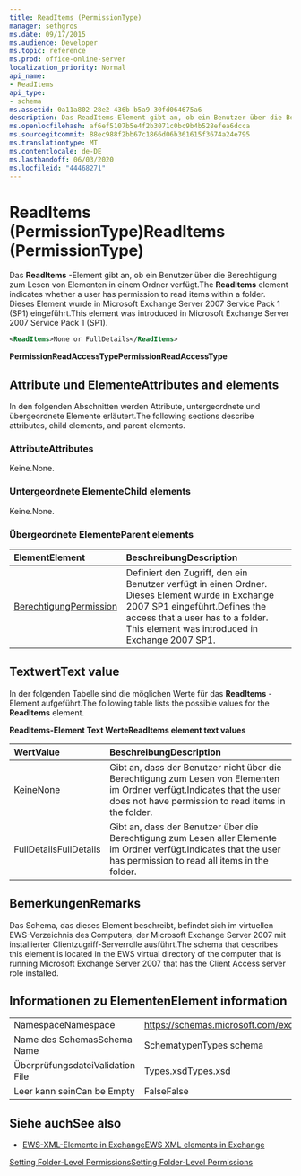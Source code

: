 ```yaml
---
title: ReadItems (PermissionType)
manager: sethgros
ms.date: 09/17/2015
ms.audience: Developer
ms.topic: reference
ms.prod: office-online-server
localization_priority: Normal
api_name:
- ReadItems
api_type:
- schema
ms.assetid: 0a11a802-28e2-436b-b5a9-30fd064675a6
description: Das ReadItems-Element gibt an, ob ein Benutzer über die Berechtigung zum Lesen von Elementen in einem Ordner verfügt. Dieses Element wurde in Microsoft Exchange Server 2007 Service Pack 1 (SP1) eingeführt.
ms.openlocfilehash: af6ef5107b5e4f2b3071c0bc9b4b528efea6dcca
ms.sourcegitcommit: 88ec988f2bb67c1866d06b361615f3674a24e795
ms.translationtype: MT
ms.contentlocale: de-DE
ms.lasthandoff: 06/03/2020
ms.locfileid: "44468271"
---
```

# <a name="readitems-permissiontype"></a><span data-ttu-id="0831f-104">ReadItems (PermissionType)</span><span class="sxs-lookup"><span data-stu-id="0831f-104">ReadItems (PermissionType)</span></span>

<span data-ttu-id="0831f-105">Das **ReadItems** -Element gibt an, ob ein Benutzer über die Berechtigung zum Lesen von Elementen in einem Ordner verfügt.</span><span class="sxs-lookup"><span data-stu-id="0831f-105">The **ReadItems** element indicates whether a user has permission to read items within a folder.</span></span> <span data-ttu-id="0831f-106">Dieses Element wurde in Microsoft Exchange Server 2007 Service Pack 1 (SP1) eingeführt.</span><span class="sxs-lookup"><span data-stu-id="0831f-106">This element was introduced in Microsoft Exchange Server 2007 Service Pack 1 (SP1).</span></span> 
  
```xml
<ReadItems>None or FullDetails</ReadItems>
```

 <span data-ttu-id="0831f-107">**PermissionReadAccessType**</span><span class="sxs-lookup"><span data-stu-id="0831f-107">**PermissionReadAccessType**</span></span>
## <a name="attributes-and-elements"></a><span data-ttu-id="0831f-108">Attribute und Elemente</span><span class="sxs-lookup"><span data-stu-id="0831f-108">Attributes and elements</span></span>

<span data-ttu-id="0831f-109">In den folgenden Abschnitten werden Attribute, untergeordnete und übergeordnete Elemente erläutert.</span><span class="sxs-lookup"><span data-stu-id="0831f-109">The following sections describe attributes, child elements, and parent elements.</span></span>
  
### <a name="attributes"></a><span data-ttu-id="0831f-110">Attribute</span><span class="sxs-lookup"><span data-stu-id="0831f-110">Attributes</span></span>

<span data-ttu-id="0831f-111">Keine.</span><span class="sxs-lookup"><span data-stu-id="0831f-111">None.</span></span>
  
### <a name="child-elements"></a><span data-ttu-id="0831f-112">Untergeordnete Elemente</span><span class="sxs-lookup"><span data-stu-id="0831f-112">Child elements</span></span>

<span data-ttu-id="0831f-113">Keine.</span><span class="sxs-lookup"><span data-stu-id="0831f-113">None.</span></span>
  
### <a name="parent-elements"></a><span data-ttu-id="0831f-114">Übergeordnete Elemente</span><span class="sxs-lookup"><span data-stu-id="0831f-114">Parent elements</span></span>

|<span data-ttu-id="0831f-115">**Element**</span><span class="sxs-lookup"><span data-stu-id="0831f-115">**Element**</span></span>|<span data-ttu-id="0831f-116">**Beschreibung**</span><span class="sxs-lookup"><span data-stu-id="0831f-116">**Description**</span></span>|
|:-----|:-----|
|[<span data-ttu-id="0831f-117">Berechtigung</span><span class="sxs-lookup"><span data-stu-id="0831f-117">Permission</span></span>](permission.md) <br/> |<span data-ttu-id="0831f-p103">Definiert den Zugriff, den ein Benutzer verfügt in einen Ordner. Dieses Element wurde in Exchange 2007 SP1 eingeführt.</span><span class="sxs-lookup"><span data-stu-id="0831f-p103">Defines the access that a user has to a folder. This element was introduced in Exchange 2007 SP1.</span></span>  <br/> |
   
## <a name="text-value"></a><span data-ttu-id="0831f-120">Textwert</span><span class="sxs-lookup"><span data-stu-id="0831f-120">Text value</span></span>

<span data-ttu-id="0831f-121">In der folgenden Tabelle sind die möglichen Werte für das **ReadItems** -Element aufgeführt.</span><span class="sxs-lookup"><span data-stu-id="0831f-121">The following table lists the possible values for the **ReadItems** element.</span></span> 
  
<span data-ttu-id="0831f-122">**ReadItems-Element Text Werte**</span><span class="sxs-lookup"><span data-stu-id="0831f-122">**ReadItems element text values**</span></span>

|<span data-ttu-id="0831f-123">**Wert**</span><span class="sxs-lookup"><span data-stu-id="0831f-123">**Value**</span></span>|<span data-ttu-id="0831f-124">**Beschreibung**</span><span class="sxs-lookup"><span data-stu-id="0831f-124">**Description**</span></span>|
|:-----|:-----|
|<span data-ttu-id="0831f-125">Keine</span><span class="sxs-lookup"><span data-stu-id="0831f-125">None</span></span>  <br/> |<span data-ttu-id="0831f-126">Gibt an, dass der Benutzer nicht über die Berechtigung zum Lesen von Elementen im Ordner verfügt.</span><span class="sxs-lookup"><span data-stu-id="0831f-126">Indicates that the user does not have permission to read items in the folder.</span></span>  <br/> |
|<span data-ttu-id="0831f-127">FullDetails</span><span class="sxs-lookup"><span data-stu-id="0831f-127">FullDetails</span></span>  <br/> |<span data-ttu-id="0831f-128">Gibt an, dass der Benutzer über die Berechtigung zum Lesen aller Elemente im Ordner verfügt.</span><span class="sxs-lookup"><span data-stu-id="0831f-128">Indicates that the user has permission to read all items in the folder.</span></span>  <br/> |
   
## <a name="remarks"></a><span data-ttu-id="0831f-129">Bemerkungen</span><span class="sxs-lookup"><span data-stu-id="0831f-129">Remarks</span></span>

<span data-ttu-id="0831f-130">Das Schema, das dieses Element beschreibt, befindet sich im virtuellen EWS-Verzeichnis des Computers, der Microsoft Exchange Server 2007 mit installierter Clientzugriff-Serverrolle ausführt.</span><span class="sxs-lookup"><span data-stu-id="0831f-130">The schema that describes this element is located in the EWS virtual directory of the computer that is running Microsoft Exchange Server 2007 that has the Client Access server role installed.</span></span>
  
## <a name="element-information"></a><span data-ttu-id="0831f-131">Informationen zu Elementen</span><span class="sxs-lookup"><span data-stu-id="0831f-131">Element information</span></span>

|||
|:-----|:-----|
|<span data-ttu-id="0831f-132">Namespace</span><span class="sxs-lookup"><span data-stu-id="0831f-132">Namespace</span></span>  <br/> |https://schemas.microsoft.com/exchange/services/2006/types  <br/> |
|<span data-ttu-id="0831f-133">Name des Schemas</span><span class="sxs-lookup"><span data-stu-id="0831f-133">Schema Name</span></span>  <br/> |<span data-ttu-id="0831f-134">Schematypen</span><span class="sxs-lookup"><span data-stu-id="0831f-134">Types schema</span></span>  <br/> |
|<span data-ttu-id="0831f-135">Überprüfungsdatei</span><span class="sxs-lookup"><span data-stu-id="0831f-135">Validation File</span></span>  <br/> |<span data-ttu-id="0831f-136">Types.xsd</span><span class="sxs-lookup"><span data-stu-id="0831f-136">Types.xsd</span></span>  <br/> |
|<span data-ttu-id="0831f-137">Leer kann sein</span><span class="sxs-lookup"><span data-stu-id="0831f-137">Can be Empty</span></span>  <br/> |<span data-ttu-id="0831f-138">False</span><span class="sxs-lookup"><span data-stu-id="0831f-138">False</span></span>  <br/> |
   
## <a name="see-also"></a><span data-ttu-id="0831f-139">Siehe auch</span><span class="sxs-lookup"><span data-stu-id="0831f-139">See also</span></span>



- [<span data-ttu-id="0831f-140">EWS-XML-Elemente in Exchange</span><span class="sxs-lookup"><span data-stu-id="0831f-140">EWS XML elements in Exchange</span></span>](ews-xml-elements-in-exchange.md)


[<span data-ttu-id="0831f-141">Setting Folder-Level Permissions</span><span class="sxs-lookup"><span data-stu-id="0831f-141">Setting Folder-Level Permissions</span></span>](https://msdn.microsoft.com/library/c7530e86-5112-401c-b10a-9c054ae59f07%28Office.15%29.aspx)

